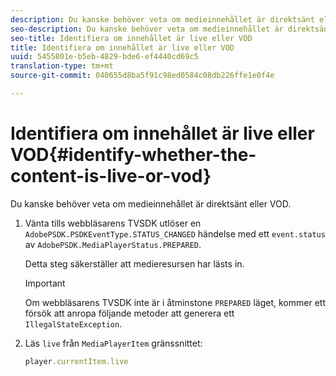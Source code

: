```yaml
---
description: Du kanske behöver veta om medieinnehållet är direktsänt eller VOD.
seo-description: Du kanske behöver veta om medieinnehållet är direktsänt eller VOD.
seo-title: Identifiera om innehållet är live eller VOD
title: Identifiera om innehållet är live eller VOD
uuid: 5455801e-b5eb-4829-bde6-ef4440cd69c5
translation-type: tm+mt
source-git-commit: 040655d8ba5f91c98ed0584c08db226ffe1e0f4e

---
```



# Identifiera om innehållet är live eller VOD{#identify-whether-the-content-is-live-or-vod}

Du kanske behöver veta om medieinnehållet är direktsänt eller VOD.

1. Vänta tills webbläsarens TVSDK utlöser en `AdobePSDK.PSDKEventType.STATUS_CHANGED` händelse med ett `event.status` av `AdobePSDK.MediaPlayerStatus.PREPARED`.

   Detta steg säkerställer att medieresursen har lästs in.

   >[!IMPORTANT]
   >
   >Om webbläsarens TVSDK inte är i åtminstone `PREPARED` läget, kommer ett försök att anropa följande metoder att generera ett `IllegalStateException`.

1. Läs `live` från `MediaPlayerItem` gränssnittet:

   ```js
   player.currentItem.live
   ```

